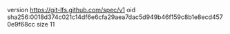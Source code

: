 version https://git-lfs.github.com/spec/v1
oid sha256:0018d374c021c14df6e6cfa29aea7dac5d949b46f159c8b1e8ecd4570e9f68cc
size 11

